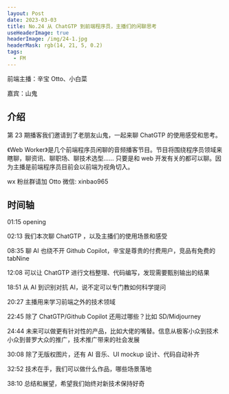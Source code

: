 ```yaml
---
layout: Post
date: 2023-03-03
title: No.24 从 ChatGTP 到前端程序员，主播们的闲聊思考
useHeaderImage: true
headerImage: /img/24-1.jpg
headerMask: rgb(14, 21, 5, 0.2)
tags:
  - FM
---
```


<!-- # No.24 从 ChatGTP 到前端程序员，主播们的闲聊思考 -->

前端主播：辛宝 Otto、小白菜

嘉宾：山鬼

## 介绍

第 23 期播客我们邀请到了老朋友山鬼，一起来聊 ChatGTP 的使用感受和思考。

《Web Worker》是几个前端程序员闲聊的音频播客节目。节目将围绕程序员领域来瞎聊，聊资讯、聊职场、聊技术选型...... 只要是和 web 开发有关的都可以聊。因为主播是前端程序员目前会以前端为视角切入。

wx 粉丝群请加 Otto 微信: xinbao965

## 时间轴

01:15 opening

02:13 我们本次聊 ChatGTP ，以及主播们的使用场景和感受

08:35 聊 AI 也绕不开 Github Copilot，辛宝是尊贵的付费用户，竞品有免费的 tabNine

12:08 可以让 ChatGTP 进行文档整理、代码编写，发现需要甄别输出的结果

18:51 从 AI 到识别对抗 AI，说不定可以专门教如何科学提问

20:27 主播用来学习前端之外的技术领域

22:45 除了 ChatGTP/Github Copilot 还用过哪些？比如 SD/Midjourney

24:44 未来可以做更有针对性的产品，比如大佬的嘴替。信息从极客小众到技术小众到普罗大众的推广，技术推广带来的社会发展

30:08 除了无版权图片，还有 AI 音乐、UI mockup 设计、代码自动补齐

32:52 技术在手，我们可以做什么作品，哪些场景落地

38:10 总结和展望，希望我们始终对新技术保持好奇
